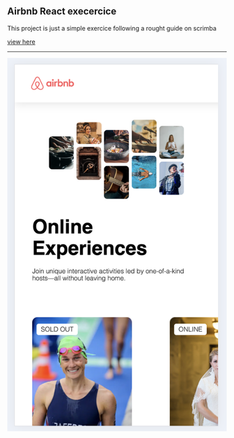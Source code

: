 ## Airbnb React execercice

This project is just a simple exercice following a rought guide on scrimba

[view here](https://guileless-sunshine-5999a6.netlify.app/)

---

[![demo image](./DemoImage.png)](https://guileless-sunshine-5999a6.netlify.app/)



